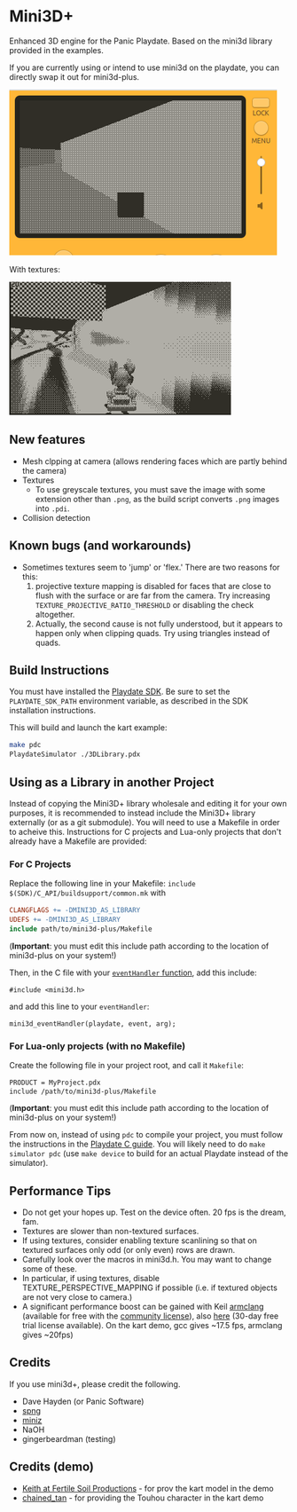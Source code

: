 # Mini3D+

Enhanced 3D engine for the Panic Playdate. Based on the mini3d library provided in the examples.

If you are currently using or intend to use mini3d on the playdate, you can directly swap it out for mini3d-plus.

![Kart Example](./etc/kart.gif)

With textures:

![Textured Kart Example](./etc/kart-textures.gif)

## New features

- Mesh clpping at camera (allows rendering faces which are partly behind the camera)
- Textures
  - To use greyscale textures, you must save the image with some extension other than `.png`, as the build script converts `.png` images into `.pdi`.
- Collision detection

## Known bugs (and workarounds)

- Sometimes textures seem to 'jump' or 'flex.' There are two reasons for this:
  1. projective texture mapping is disabled for faces that are close to flush with the surface or are far from the camera. Try increasing `TEXTURE_PROJECTIVE_RATIO_THRESHOLD` or disabling the check altogether.
  2. Actually, the second cause is not fully understood, but it appears to happen only when clipping quads. Try using triangles instead of quads. 

## Build Instructions

You must have installed the [Playdate SDK](https://play.date/dev/). Be sure to set the `PLAYDATE_SDK_PATH` environment variable, as described in the SDK installation instructions.

This will build and launch the kart example:

```sh
make pdc
PlaydateSimulator ./3DLibrary.pdx
```

## Using as a Library in another Project

Instead of copying the Mini3D+ library wholesale and editing it for your own purposes, it is recommended to instead include the Mini3D+ library
externally (or as a git submodule). You will need to use a Makefile in order to acheive this. Instructions for C projects and Lua-only projects that don't already have a Makefile are provided:

### For C Projects

Replace the following line in your Makefile: `include $(SDK)/C_API/buildsupport/common.mk` with

```Makefile
CLANGFLAGS += -DMINI3D_AS_LIBRARY
UDEFS += -DMINI3D_AS_LIBRARY
include path/to/mini3d-plus/Makefile
```

(**Important**: you must edit this include path according to the location of mini3d-plus on your system!)

Then, in the C file with your [`eventHandler` function](https://sdk.play.date/1.9.3/Inside%20Playdate%20with%20C.html#_game_initialization), add this include:

```
#include <mini3d.h>
```

and add this line to your `eventHandler`:

```
mini3d_eventHandler(playdate, event, arg);
```

### For Lua-only projects (with no Makefile)

Create the following file in your project root, and call it `Makefile`:

```
PRODUCT = MyProject.pdx
include /path/to/mini3d-plus/Makefile
```
(**Important**: you must edit this include path according to the location of mini3d-plus on your system!)

From now on, instead of using `pdc` to compile your project, you must follow the instructions in the [Playdate C guide](https://sdk.play.date/1.9.3/Inside%20Playdate%20with%20C.html). You will likely need to do `make simulator pdc` (use `make device` to build for an actual Playdate instead of the simulator).

## Performance Tips

- Do not get your hopes up. Test on the device often. 20 fps is the dream, fam.
- Textures are slower than non-textured surfaces.
- If using textures, consider enabling texture scanlining so that on textured surfaces only odd (or only even) rows are drawn.
- Carefully look over the macros in mini3d.h. You may want to change some of these.
- In particular, if using textures, disable TEXTURE_PERSPECTIVE_MAPPING if possible (i.e. if textured objects are not very close to camera.)
- A significant performance boost can be gained with Keil [armclang](https://developer.arm.com/downloads/-/arm-compiler-for-embedded) (available for free with the [community license](https://www.keil.com/pr/article/1299.htm)), also [here](https://developer.arm.com/downloads/-/arm-development-studio-downloads) (30-day free trial license available). On the kart demo, gcc gives ~17.5 fps, armclang gives ~20fps)

## Credits

If you use mini3d+, please credit the following.

- Dave Hayden (or Panic Software)
- [spng](https://libspng.org/)
- [miniz](https://github.com/richgel999/miniz)
- NaOH
- gingerbeardman (testing)

## Credits (demo)

- [Keith at Fertile Soil Productions](https://opengameart.org/content/racing-kart) - for prov the kart model in the demo
- [chained_tan](https://twitter.com/chained_tan) - for providing the Touhou character in the kart demo